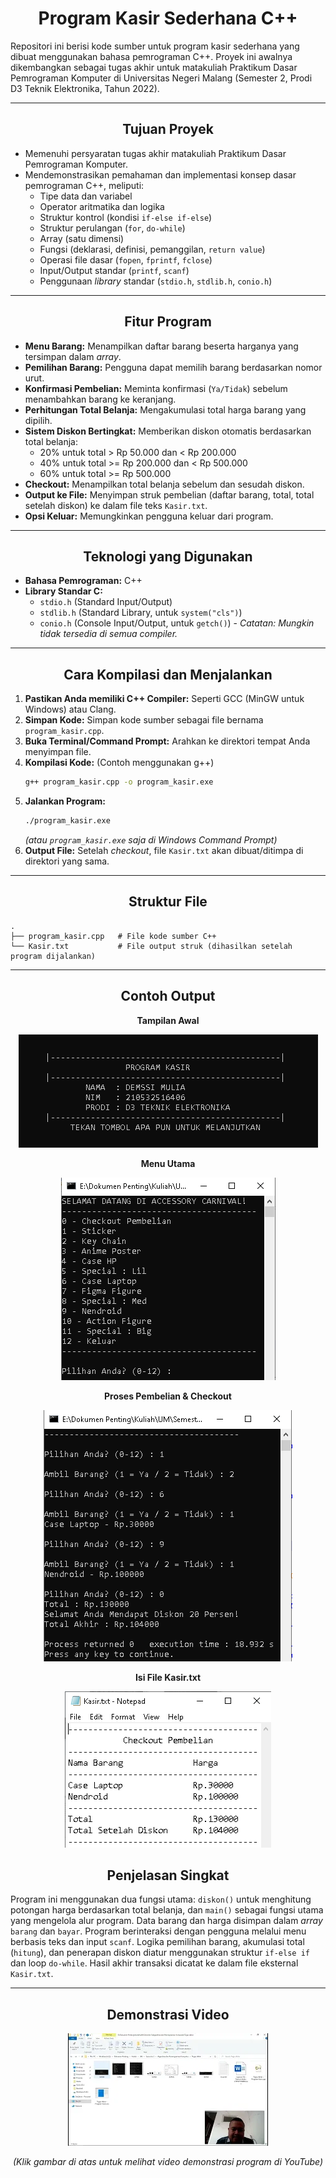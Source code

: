 <div align="center">

# Program Kasir Sederhana C++

</div>

Repositori ini berisi kode sumber untuk program kasir sederhana yang dibuat menggunakan bahasa pemrograman C++. Proyek ini awalnya dikembangkan sebagai tugas akhir untuk matakuliah Praktikum Dasar Pemrograman Komputer di Universitas Negeri Malang (Semester 2, Prodi D3 Teknik Elektronika, Tahun 2022).

---

<div align="center">

## Tujuan Proyek

</div>

* Memenuhi persyaratan tugas akhir matakuliah Praktikum Dasar Pemrograman Komputer.
* Mendemonstrasikan pemahaman dan implementasi konsep dasar pemrograman C++, meliputi:
    * Tipe data dan variabel
    * Operator aritmatika dan logika
    * Struktur kontrol (kondisi `if-else if-else`)
    * Struktur perulangan (`for`, `do-while`)
    * Array (satu dimensi)
    * Fungsi (deklarasi, definisi, pemanggilan, `return value`)
    * Operasi file dasar (`fopen`, `fprintf`, `fclose`)
    * Input/Output standar (`printf`, `scanf`)
    * Penggunaan *library* standar (`stdio.h`, `stdlib.h`, `conio.h`)

---

<div align="center">

## Fitur Program

</div>

* **Menu Barang:** Menampilkan daftar barang beserta harganya yang tersimpan dalam *array*.
* **Pemilihan Barang:** Pengguna dapat memilih barang berdasarkan nomor urut.
* **Konfirmasi Pembelian:** Meminta konfirmasi (`Ya/Tidak`) sebelum menambahkan barang ke keranjang.
* **Perhitungan Total Belanja:** Mengakumulasi total harga barang yang dipilih.
* **Sistem Diskon Bertingkat:** Memberikan diskon otomatis berdasarkan total belanja:
    * 20% untuk total > Rp 50.000 dan < Rp 200.000
    * 40% untuk total >= Rp 200.000 dan < Rp 500.000
    * 60% untuk total >= Rp 500.000
* **Checkout:** Menampilkan total belanja sebelum dan sesudah diskon.
* **Output ke File:** Menyimpan struk pembelian (daftar barang, total, total setelah diskon) ke dalam file teks `Kasir.txt`.
* **Opsi Keluar:** Memungkinkan pengguna keluar dari program.

---

<div align="center">

## Teknologi yang Digunakan

</div>

* **Bahasa Pemrograman:** C++
* **Library Standar C:**
    * `stdio.h` (Standard Input/Output)
    * `stdlib.h` (Standard Library, untuk `system("cls")`)
    * `conio.h` (Console Input/Output, untuk `getch()`) - *Catatan: Mungkin tidak tersedia di semua compiler.*

---

<div align="center">

## Cara Kompilasi dan Menjalankan

</div>

1.  **Pastikan Anda memiliki C++ Compiler:** Seperti GCC (MinGW untuk Windows) atau Clang.
2.  **Simpan Kode:** Simpan kode sumber sebagai file bernama `program_kasir.cpp`.
3.  **Buka Terminal/Command Prompt:** Arahkan ke direktori tempat Anda menyimpan file.
4.  **Kompilasi Kode:** (Contoh menggunakan g++)
    ```bash
    g++ program_kasir.cpp -o program_kasir.exe
    ```
5.  **Jalankan Program:**
    ```bash
    ./program_kasir.exe
    ```
    *(atau `program_kasir.exe` saja di Windows Command Prompt)*
6.  **Output File:** Setelah *checkout*, file `Kasir.txt` akan dibuat/ditimpa di direktori yang sama.

---

<div align="center">

## Struktur File

</div>

```
.
├── program_kasir.cpp   # File kode sumber C++
└── Kasir.txt           # File output struk (dihasilkan setelah program dijalankan)
```

---

<div align="center">

## Contoh Output

**Tampilan Awal**

![Tampilan Awal](0.PNG)

</div>

<div align="center">

**Menu Utama**

![Menu Utama](1.PNG)

</div>

<div align="center">

**Proses Pembelian & Checkout**

![Proses Pembelian](2.PNG)

</div>

<div align="center">

**Isi File Kasir.txt**

![Isi File Kasir.txt](4.PNG) 

</div>

<div align="center">

## Penjelasan Singkat

</div>

Program ini menggunakan dua fungsi utama: `diskon()` untuk menghitung potongan harga berdasarkan total belanja, dan `main()` sebagai fungsi utama yang mengelola alur program. Data barang dan harga disimpan dalam *array* `barang` dan `bayar`. Program berinteraksi dengan pengguna melalui menu berbasis teks dan input `scanf`. Logika pemilihan barang, akumulasi total (`hitung`), dan penerapan diskon diatur menggunakan struktur `if-else if` dan loop `do-while`. Hasil akhir transaksi dicatat ke dalam file eksternal `Kasir.txt`.

---

<div align="center">

## Demonstrasi Video

[![Demonstrasi Program Kasir Sederhana C++](demo_thumbnail.webp)](https://youtu.be/FMWzWn124ro)

*(Klik gambar di atas untuk melihat video demonstrasi program di YouTube)*

</div>
